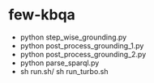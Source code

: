 # few-kbqa
* python step_wise_grounding.py
* python post_process_grounding_1.py
* python post_process_grounding_2.py
* python parse_sparql.py
* sh run.sh/ sh run_turbo.sh